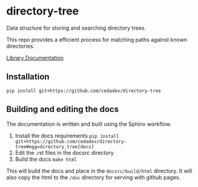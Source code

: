 # directory-tree
Data structure for storing and searching directory trees.

This repo provides a efficient process for matching paths against known directories.

[Library Documentation](https://cedadev.github.io/directory-tree/)

## Installation

`pip install git+https://github.com/cedadev/directory-tree`


## Building and editing the docs

The documentation is written and built using the Sphinx workflow.

1. Install the docs requirements `pip install git+https://github.com/cedadev/directory-tree#egg=directory_tree[docs]
`
2. Edit the .rst files in the docsrc directory
3. Build the docs `make html`

This will build the docs and place in the `docsrc/build/html` directory. It will also
copy the html to the `/doc` directory for serving with github pages.